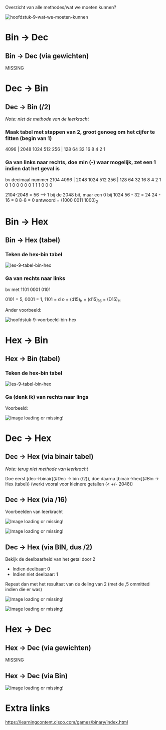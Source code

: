 Overzicht van alle methodes/wat we moeten kunnen?

![hoofdstuk-9-wat-we-moeten-kunnen](img/les-9-overzicht-wat-we-moeten-kunnen.png)

# Bin -> Dec

## Bin -> Dec (via gewichten)

MISSING

# Dec -> Bin
## Dec -> Bin (/2)

*Note: niet de methode van de leerkracht*

### Maak tabel met stappen van 2, groot genoeg om het cijfer te fitten (begin van 1)

4096 | 2048 1024 512 256 | 128 64 32 16 8 4 2 1

### Ga van links naar rechts, doe min (-) waar mogelijk, zet een 1 indien dat het geval is
bv decimaal nummer 2104
4096 | 2048 1024 512 256 | 128 64 32 16 8 4 2 1
 0           1      0       0    0         0   0  1  1 1 0 0 0

2104-2048 = 56    --> 1 bij de 2048 bit, maar een 0 bij 1024
56 - 32 = 24
24 - 16 = 8
8-8 = 0
antwoord = (1000 0011 1000)<sub>2</sub>



# Bin -> Hex
## Bin -> Hex (tabel)

### Teken de hex-bin tabel

![les-9-tabel-bin-hex](img/les-9-tabel-bin-hex.png)

### Ga van rechts naar links

bv met 1101 0001 0101

0101 = 5, 0001 = 1, 1101 = d
o = (d15)<sub>h</sub> = (d15)<sub>16</sub> = (D15)<sub>H</sub>

Ander voorbeeld:

![hoofdstuk-9-voorbeeld-bin-hex](img/les-9-voorbeeld-bin-hex.png)



# Hex -> Bin
## Hex -> Bin (tabel)

### Teken de hex-bin tabel

![les-9-tabel-bin-hex](img/les-9-tabel-bin-hex.png)

### Ga (denk ik) van rechts naar lings

Voorbeeld:

![Image loading or missing!](img/les-9-voorbeeld-hex-bin.png)



# Dec -> Hex
## Dec -> Hex (via binair tabel)

*Note: terug niet methode van leerkracht*

Doe eerst [dec->binair](#Dec -> bin (/2)), doe daarna [binair->hex](#Bin -> Hex (tabel)) (werkt vooral voor kleinere getallen (< +/- 2048))




## Dec -> Hex (via /16)

Voorbeelden van leerkracht

![Image loading or missing!](img/les-9-voorbeeld-dec-hex-1.png)

![Image loading or missing!](img/les-9-voorbeeld-dec-hex-2.png)


## Dec -> Hex (via BIN, dus /2)

Bekijk de deelbaarheid van het getal door 2

- Indien deelbaar: 0
- Indien niet deelbaar: 1

Repeat dan met het resultaat van de deling van 2 (met de ,5 ommitted indien die er was)

![Image loading or missing!](img/les-9-voorbeeld-dec-hex-3.png)

![Image loading or missing!](img/les-9-voorbeeld-dec-hex-4.png)



# Hex -> Dec

## Hex -> Dec (via gewichten)

MISSING

## Hex -> Dec (via Bin)

![Image loading or missing!](img/les-9-voorbeeld-hex-dec.png)



# Extra links

https://learningcontent.cisco.com/games/binary/index.html
